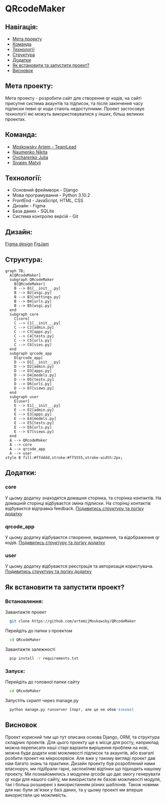 # QRcodeMaker
## Навігація:
- [Мета проекту](#мета-проекту)
- [Команда](#команда)
- [Технології](#технології)
- [Структура](#структура)
- [Додатки](#додатки)
- [Як встановити та запустити проект?](#як-встановити-та-запустити-проект?)
- [Висновок](#висновок)
## Мета проекту:
Мета проекту - розробити сайт для створення qr кодів, на сайті присутня система акаунтів та підписок, та після закінчення часу підписки певні qr коди стають недоступними. Проект застосовує технології які можуть використовуватися у інших, більш великих проектах.
## Команда:
- [Moskowsky Artem - TeamLead](https://github.com/artemijMoskowsky)
- [Naumenko Nikita](https://github.com/Naumenko0Nikita)
- [Ovcharenko Julia](https://github.com/JuliaOvcharenko)
- [Sivaiev Matvii](https://github.com/MatviiSivaiev2009)

## Технології:
- Основний фреймворк - Django
- Мова програмування - Python 3.10.2
- FrontEnd - JavaScript, HTML, CSS
- Дизайн - Figma
- База даних - SQLite
- Система контролю версій - Git

## Дизайн:
[Figma design](https://www.figma.com/design/THXxokVBx5AabxUlqFFraT/Django_practice?node-id=0-1&p=f&t=w1Ao5QVqjaxjg4ok-0)
[FigJam](https://www.figma.com/board/44X5cJmHaPuCq5iWyWdi6a/QRcodeMaker?node-id=0-1&p=f&t=vLgKSBsDpEbf0fH3-0)
## Структура:
```mermaid
graph TB;
  A[QRcodeMaker]
  subgraph QRcodeMaker
    B[QRcodeMaker]
    B --> B1[__init__.py]
    B --> B2[asgi.py]
    B --> B3[settings.py]
    B --> B4[urls.py]
    B --> B5[wsgi.py]
  end
  subgraph core
    C[core]
    C --> C1[__init__.py]
    C --> C2[admin.py]
    C --> C3[apps.py]
    C --> C4[tests.py]
    C --> C5[urls.py]
    C --> C6[vies.py]
  end
  subgraph qrcode_app
    D[qrcode_app]
    D --> D1[__init__.py]
    D --> D2[admin.py]
    D --> D3[apps.py]
    D --> D4[models.py]
    D --> D5[tests.py]
    D --> D6[urls.py]
    D --> D7[views.py]
  end
  subgraph user
    E[user]
    E --> E1[__init__.py]
    E --> E2[admin.py]
    E --> E3[apps.py]
    E --> E4[models.py]
    E --> E5[tests.py]
    E --> E6[urls.py]
    E --> E7[views.py]
  end
  A --> QRcodeMaker
  A --> core
  A --> qrcode_app
  A --> user
style B fill:#ffdddd,stroke:#ff5555,stroke-width:2px;
```

## Додатки:
### core
У цьому додатку знаходятся домашня сторінка, та сторінка контактів. На домашній сторінці відбуваєтся зміна підписки. На сторінці контактів відбуваєтся відправка feedback.
[Подивитись структуру та логіку додатку](QRcodeMaker/core/views.py)
### qrcode_app
У цьому додатку відбуваєтся створення, видалення, та відображення qr кодів.
[Подивитись структуру та логіку додатку](QRcodeMaker/qrcode_app/views.py)
### user
У цьому додатку відбуваєтся реєстрація та авторизація користувача.
[Подивитись структуру та логіку додатку](QRcodeMaker/user/views.py)

## Як встановити та запустити проект?
### Встановлення:
Завантажте проект
```bash
  git clone https://github.com/artemijMoskowsky/QRcodeMaker
```
Перейдіть до папки з проектом
```bash
  cd QRcodeMaker
```
Завантажте залежності
```bash
  pip install -r requirements.txt
```

### Запуск:
Перейдіть до головної папки сайту
```bash
  cd QRcodeMaker
```
Запустіть скрипт через manage.py
```bash
  python manage.py runserver [порт, але це не обов'язково]
```

## Висновок
Проект корисний тим що тут описана основа Django, ORM, та структура складних проектів. Для цього проекту ще є місце для росту, наприклад можна переписати наші старі варіанти вирішення проблем на нові, можна буде додати нові можливості підписок та акаунтів, або взагалі розбити проект на мікросервіси. Але вже у такому вигляді проект дав нам багато знань та практики. Дизайн проекту був розроблений нами власноруч, ми підібрали гарні, заспокїливі відтінки що підходять нашому проекту. Ми познайомились з модулем qrcode що дає змогу генерувати qr коди для нашого сайту, ми використали як базові можливості модуля, так і больш розширені з використанням різних шаблонів. Також новими для нас були зв'язки у базі даних, та у цьому проекті ми вперше використали цю можливість.
